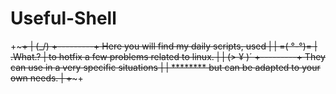 # Useful-Shell

+~~~~~~~~~~~~~~~~~~~~~~~~~~~~~~~~~~~~~~~~~~~~~~~~~~~~~~~~~~~~~~~~~~~~~~~~~~~+
|         (\_/)   +---------+ Here you will find my daily scripts, used     |
|        =( °-°)= | .What.? | to hotfix a few problems related to linux.    |
|         (> ¥ )´ +---------+ They can use in a very specific situations    |
|        ********             but can be adapted to your own needs.         |
+~~~~~~~~~~~~~~~~~~~~~~~~~~~~~~~~~~~~~~~~~~~~~~~~~~~~~~~~~~~~~~~~~~~~~~~~~~~+ 
